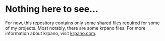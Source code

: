 Nothing here to see...
======================

For now, this repository contains only some shared files required for some of my projects. Most notably, there are some krpano files. For more information about krpano, visit [krpano.com](http://krpano.com).